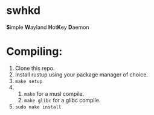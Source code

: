 # swhkd
**S**imple **W**ayland **H**ot**K**ey **D**aemon

# Compiling:
1) Clone this repo.
2) Install rustup using your package manager of choice.
3) `make setup`
4) 
	1) `make` for a musl compile.
	2) `make glibc` for a glibc compile.
5) `sudo make install`
